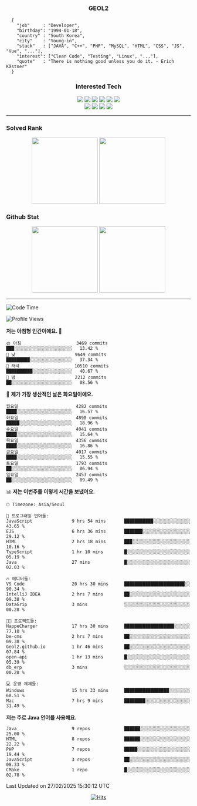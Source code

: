 <div align="center">

  ### GEOL2
</div>

```
  {
    "job"     : "Developer",
    "birthday": "1994-01-18",
    "country" : "South Korea",
    "city"    : "Young-in",
    "stack"   : ["JAVA", "C++", "PHP", "MySQL", "HTML", "CSS", "JS", "Vue", "..."],
    "interest": ["Clean Code", "Testing", "Linux", "..."], 
    "quote"   : "There is nothing good unless you do it. - Erich Kästner"
  }
  ```
  
<div align="center">
  
  ### Interested Tech
  
  <img src="https://img.shields.io/badge/Laravel-F05340?style=flat-square&logo=Laravel&logoColor=white">
  <img src="https://img.shields.io/badge/SpringBoot-6DB33F?style=flat-square&logo=SpringBoot&logoColor=white">
  <img src="https://img.shields.io/badge/-NestJs-ea2845?style=flat-square&logo=nestjs&logoColor=white">
  <img src="https://img.shields.io/badge/Express-000000?style=flat-square&logo=Express&logoColor=white">
  <img src="https://img.shields.io/badge/Three.js-000000?style=flat-square&logo=Three.js&logoColor=white">
  <img src="https://img.shields.io/badge/OpenAI-%23412991?style=flat-square&logo=openai&logoColor=white">
  <br>
  <img src="https://img.shields.io/badge/Java-ED8B00?style=flat-square&logo=openjdk&logoColor=white">
  <img src="https://img.shields.io/badge/JavaScript-F7DF1E?style=flat-square&logo=JavaScript&logoColor=black">
  <img src="https://img.shields.io/badge/TypeScript-007acc?style=flat-square&logo=TypeScript&logoColor=black">
  <img src="https://img.shields.io/badge/MySQL-4479A1?style=flat-square&logo=mysql&logoColor=white"><br>

</div>

------------

  ### Solved Rank
  
  <div align="center">
    <img height="180em" src="https://mazassumnida.wtf/api/v2/generate_badge?boj=geol2">
    <img height="180em" src="https://leetcard.jacoblin.cool/Geol2?theme=light&font=Gugi&border=0&radius=20">
  </div>
  
  ### Github Stat 
  <div align="center">
    <img height="180em" src="https://github-readme-stats-git-masterrstaa-rickstaa.vercel.app/api?username=geol2&show_icons=true&theme=dark">
    <img height="180em" src="https://github-readme-stats-git-masterrstaa-rickstaa.vercel.app/api/top-langs/?username=geol2&show_icons=true&hide=css,scss,html&layout=compact&theme=dark&count_private=true&langs_count=8">
  </div>
  
------------
<!--START_SECTION:waka-->
![Code Time](http://img.shields.io/badge/Code%20Time-3%2C960%20hrs%2020%20mins-blue)

![Profile Views](http://img.shields.io/badge/Profile%20Views-2-blue)

**저는 아침형 인간이에요. 🐤** 

```text
🌞 아침                     3469 commits        ███░░░░░░░░░░░░░░░░░░░░░░   13.42 % 
🌆 낮　                     9649 commits        █████████░░░░░░░░░░░░░░░░   37.34 % 
🌃 저녁                     10510 commits       ██████████░░░░░░░░░░░░░░░   40.67 % 
🌙 밤　                     2212 commits        ██░░░░░░░░░░░░░░░░░░░░░░░   08.56 % 
```
📅 **제가 가장 생산적인 날은 화요일이에요.** 

```text
월요일                      4282 commits        ████░░░░░░░░░░░░░░░░░░░░░   16.57 % 
화요일                      4898 commits        █████░░░░░░░░░░░░░░░░░░░░   18.96 % 
수요일                      4041 commits        ████░░░░░░░░░░░░░░░░░░░░░   15.64 % 
목요일                      4356 commits        ████░░░░░░░░░░░░░░░░░░░░░   16.86 % 
금요일                      4017 commits        ████░░░░░░░░░░░░░░░░░░░░░   15.55 % 
토요일                      1793 commits        ██░░░░░░░░░░░░░░░░░░░░░░░   06.94 % 
일요일                      2453 commits        ██░░░░░░░░░░░░░░░░░░░░░░░   09.49 % 
```


📊 **저는 이번주를 이렇게 시간을 보냈어요.** 

```text
🕑︎ Timezone: Asia/Seoul

💬 프로그래밍 언어들: 
JavaScript               9 hrs 54 mins       ███████████░░░░░░░░░░░░░░   43.65 % 
EJS                      6 hrs 36 mins       ███████░░░░░░░░░░░░░░░░░░   29.12 % 
HTML                     2 hrs 18 mins       ███░░░░░░░░░░░░░░░░░░░░░░   10.16 % 
TypeScript               1 hr 10 mins        █░░░░░░░░░░░░░░░░░░░░░░░░   05.19 % 
Java                     27 mins             █░░░░░░░░░░░░░░░░░░░░░░░░   02.03 % 

🔥 에디터들: 
VS Code                  20 hrs 30 mins      ███████████████████████░░   90.34 % 
IntelliJ IDEA            2 hrs 7 mins        ██░░░░░░░░░░░░░░░░░░░░░░░   09.38 % 
DataGrip                 3 mins              ░░░░░░░░░░░░░░░░░░░░░░░░░   00.28 % 

🐱‍💻 프로젝트들: 
HappeCharger             17 hrs 30 mins      ███████████████████░░░░░░   77.10 % 
be-cms                   2 hrs 7 mins        ██░░░░░░░░░░░░░░░░░░░░░░░   09.38 % 
Geol2.github.io          1 hr 46 mins        ██░░░░░░░░░░░░░░░░░░░░░░░   07.84 % 
open-api                 1 hr 13 mins        █░░░░░░░░░░░░░░░░░░░░░░░░   05.39 % 
db_erp                   3 mins              ░░░░░░░░░░░░░░░░░░░░░░░░░   00.28 % 

💻 운영 체제들: 
Windows                  15 hrs 33 mins      █████████████████░░░░░░░░   68.51 % 
Mac                      7 hrs 9 mins        ████████░░░░░░░░░░░░░░░░░   31.49 % 
```

**저는 주로 Java 언어를 사용해요.** 

```text
Java                     9 repos             ██████░░░░░░░░░░░░░░░░░░░   25.00 % 
HTML                     8 repos             ██████░░░░░░░░░░░░░░░░░░░   22.22 % 
PHP                      7 repos             █████░░░░░░░░░░░░░░░░░░░░   19.44 % 
JavaScript               3 repos             ██░░░░░░░░░░░░░░░░░░░░░░░   08.33 % 
CMake                    1 repo              █░░░░░░░░░░░░░░░░░░░░░░░░   02.78 % 
```




 Last Updated on 27/02/2025 15:30:12 UTC
<!--END_SECTION:waka-->

<div align="center">
  
  [![Hits](https://hits.seeyoufarm.com/api/count/incr/badge.svg?url=https%3A%2F%2Fgithub.com%2Fgeol2&count_bg=%2379C83D&title_bg=%23555555&icon=myspace.svg&icon_color=%23E7E7E7&title=hits&edge_flat=false)](https://hits.seeyoufarm.com)
  
</div>

<!--
**Geol2/Geol2** is a ✨ _special_ ✨ repository because its `README.md` (this file) appears on your GitHub profile.

Here are some ideas to get you started:
- 🔭 I’m currently working on ...
- 🌱 I’m currently learning ...
- 👯 I’m looking to collaborate on ...
- 🤔 I’m looking for help with ...
- 💬 Ask me about ...
- 📫 How to reach me: ...
- 😄 Pronouns: ...
- ⚡ Fun fact: ...
-->
